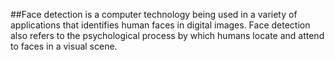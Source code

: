 ##Face detection is a computer technology being used in a variety of applications that identifies human faces in digital images. Face detection also refers to the psychological process by which humans locate and attend to faces in a visual scene.




